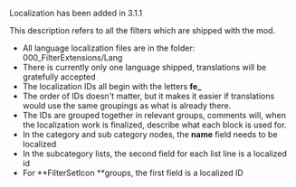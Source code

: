 Localization has been added in 3.1.1

This description refers to all the filters which are shipped with the mod.

* All language localization files are in the folder:  000_FilterExtensions/Lang
* There is currently only one language shipped, translations will be gratefully accepted
* The localization IDs all begin with the letters **fe_**
* The order of IDs doesn't matter, but it makes it easier if translations would use the same groupings as what is already there.
* The IDs are grouped together in relevant groups, comments will, when the localization work is finalized, describe what each block is used for.
* In the category and sub category nodes, the **name** field needs to be localized
* In the subcategory lists, the second field for each list line is a localized id
* For **FilterSetIcon **groups, the first field is a localized ID